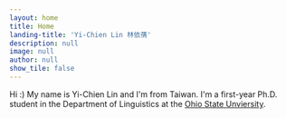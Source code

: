 ```yaml
---
layout: home
title: Home
landing-title: 'Yi-Chien Lin 林依蒨'
description: null
image: null
author: null
show_tile: false
---
```


Hi :) My name is Yi-Chien Lin and I'm from Taiwan. I'm a first-year Ph.D. student in the Department of Linguistics at the <a href="https://linguistics.osu.edu/">Ohio State Unviersity</a>.
